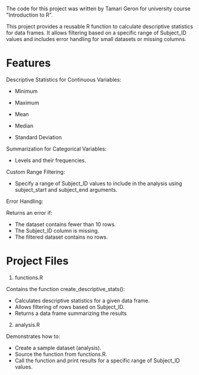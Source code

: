 The code for this project was written by Tamari Geron for university course "Introduction to R".

This project provides a reusable R function to calculate descriptive statistics for data frames. It allows filtering based on a specific range of Subject_ID values and includes error handling for small datasets or missing columns.

# Features
Descriptive Statistics for Continuous Variables:


- Minimum

- Maximum

- Mean

- Median

- Standard Deviation


Summarization for Categorical Variables:

- Levels and their frequencies.


Custom Range Filtering:

- Specify a range of Subject_ID values to include in the analysis using subject_start and subject_end arguments.

Error Handling:

Returns an error if:

- The dataset contains fewer than 10 rows.
- The Subject_ID column is missing.
- The filtered dataset contains no rows.

# Project Files
1. functions.R

Contains the function create_descriptive_stats():

- Calculates descriptive statistics for a given data frame.
- Allows filtering of rows based on Subject_ID.
- Returns a data frame summarizing the results

2. analysis.R

Demonstrates how to:

- Create a sample dataset (analysis).
- Source the function from functions.R.
- Call the function and print results for a specific range of Subject_ID values.
